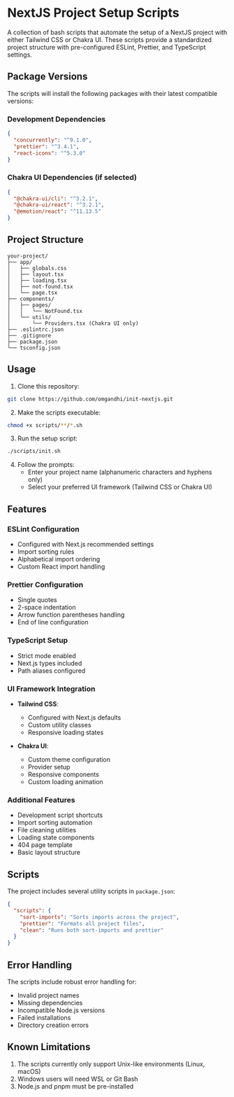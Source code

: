 # NextJS Project Setup Scripts

A collection of bash scripts that automate the setup of a NextJS project with either Tailwind CSS or Chakra UI. These scripts provide a standardized project structure with pre-configured ESLint, Prettier, and TypeScript settings.

## Package Versions

The scripts will install the following packages with their latest compatible versions:

### Development Dependencies
```json
{
  "concurrently": "^9.1.0",
  "prettier": "^3.4.1",
  "react-icons": "^5.3.0"
}
```

### Chakra UI Dependencies (if selected)
```json
{
  "@chakra-ui/cli": "^3.2.1",
  "@chakra-ui/react": "^3.2.1",
  "@emotion/react": "^11.13.5"
}
```

## Project Structure

```
your-project/
├── app/
│   ├── globals.css
│   ├── layout.tsx
│   ├── loading.tsx
│   ├── not-found.tsx
│   └── page.tsx
├── components/
│   ├── pages/
│   │   └── NotFound.tsx
│   └── utils/
│       └── Providers.tsx (Chakra UI only)
├── .eslintrc.json
├── .gitignore
├── package.json
└── tsconfig.json
```

## Usage

1. Clone this repository:
```bash
git clone https://github.com/omgandhi/init-nextjs.git
```

2. Make the scripts executable:
```bash
chmod +x scripts/**/*.sh
```

3. Run the setup script:
```bash
./scripts/init.sh
```

4. Follow the prompts:
    - Enter your project name (alphanumeric characters and hyphens only)
    - Select your preferred UI framework (Tailwind CSS or Chakra UI)

## Features

### ESLint Configuration
- Configured with Next.js recommended settings
- Import sorting rules
- Alphabetical import ordering
- Custom React import handling

### Prettier Configuration
- Single quotes
- 2-space indentation
- Arrow function parentheses handling
- End of line configuration

### TypeScript Setup
- Strict mode enabled
- Next.js types included
- Path aliases configured

### UI Framework Integration
- **Tailwind CSS**:
    - Configured with Next.js defaults
    - Custom utility classes
    - Responsive loading states

- **Chakra UI**:
    - Custom theme configuration
    - Provider setup
    - Responsive components
    - Custom loading animation

### Additional Features
- Development script shortcuts
- Import sorting automation
- File cleaning utilities
- Loading state components
- 404 page template
- Basic layout structure

## Scripts

The project includes several utility scripts in `package.json`:

```json
{
  "scripts": {
    "sort-imports": "Sorts imports across the project",
    "prettier": "Formats all project files",
    "clean": "Runs both sort-imports and prettier"
  }
}
```

## Error Handling

The scripts include robust error handling for:
- Invalid project names
- Missing dependencies
- Incompatible Node.js versions
- Failed installations
- Directory creation errors

## Known Limitations

1. The scripts currently only support Unix-like environments (Linux, macOS)
2. Windows users will need WSL or Git Bash
3. Node.js and pnpm must be pre-installed
